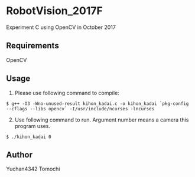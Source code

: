 # RobotVision_2017F
Experiment C using OpenCV in October 2017

## Requirements
OpenCV

## Usage
1. Please use following command to compile:

``$ g++ -O3 -Wno-unused-result kihon_kadai.c -o kihon_kadai `pkg-config --cflags --libs opencv` -I/usr/include/ncurses -lncurses``

2. Use following command to run. Argument number means a camera this program uses.

`$ ./kihon_kadai 0`

## Author
Yuchan4342
Tomochi

